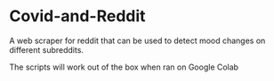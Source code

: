 # Covid-and-Reddit
A web scraper for reddit that can be used to detect mood changes on different subreddits. 

The scripts will work out of the box when ran on Google Colab
